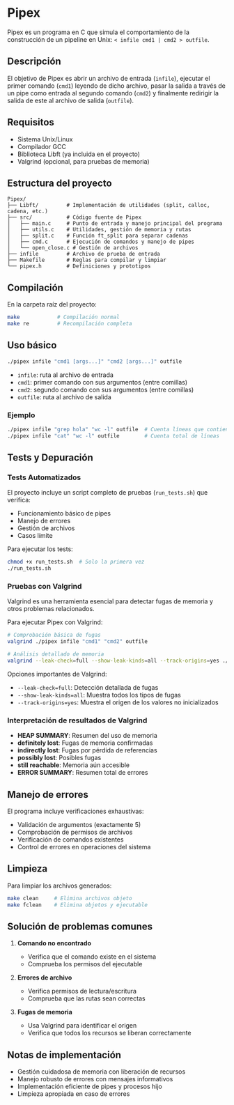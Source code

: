 # Pipex

Pipex es un programa en C que simula el comportamiento de la construcción de un pipeline en Unix: `< infile cmd1 | cmd2 > outfile`.

## Descripción
El objetivo de Pipex es abrir un archivo de entrada (`infile`), ejecutar el primer comando (`cmd1`) leyendo de dicho archivo, pasar la salida a través de un pipe como entrada al segundo comando (`cmd2`) y finalmente redirigir la salida de este al archivo de salida (`outfile`).

## Requisitos
- Sistema Unix/Linux
- Compilador GCC
- Biblioteca Libft (ya incluida en el proyecto)
- Valgrind (opcional, para pruebas de memoria)

## Estructura del proyecto
```
Pipex/
├── Libft/         # Implementación de utilidades (split, calloc, cadena, etc.)
├── src/           # Código fuente de Pipex
│   ├── main.c     # Punto de entrada y manejo principal del programa
│   ├── utils.c    # Utilidades, gestión de memoria y rutas
│   ├── split.c    # Función ft_split para separar cadenas
│   ├── cmd.c      # Ejecución de comandos y manejo de pipes
│   └── open_close.c # Gestión de archivos
├── infile         # Archivo de prueba de entrada
├── Makefile       # Reglas para compilar y limpiar
└── pipex.h        # Definiciones y prototipos
```

## Compilación
En la carpeta raíz del proyecto:
```bash
make            # Compilación normal
make re         # Recompilación completa
```

## Uso básico
```bash
./pipex infile "cmd1 [args...]" "cmd2 [args...]" outfile
```
- `infile`: ruta al archivo de entrada
- `cmd1`: primer comando con sus argumentos (entre comillas)
- `cmd2`: segundo comando con sus argumentos (entre comillas)
- `outfile`: ruta al archivo de salida

### Ejemplo
```bash
./pipex infile "grep hola" "wc -l" outfile  # Cuenta líneas que contienen "hola"
./pipex infile "cat" "wc -l" outfile        # Cuenta total de líneas
```

## Tests y Depuración

### Tests Automatizados
El proyecto incluye un script completo de pruebas (`run_tests.sh`) que verifica:
- Funcionamiento básico de pipes
- Manejo de errores
- Gestión de archivos
- Casos límite

Para ejecutar los tests:
```bash
chmod +x run_tests.sh  # Solo la primera vez
./run_tests.sh
```

### Pruebas con Valgrind
Valgrind es una herramienta esencial para detectar fugas de memoria y otros problemas relacionados.

Para ejecutar Pipex con Valgrind:
```bash
# Comprobación básica de fugas
valgrind ./pipex infile "cmd1" "cmd2" outfile

# Análisis detallado de memoria
valgrind --leak-check=full --show-leak-kinds=all --track-origins=yes ./pipex infile "cmd1" "cmd2" outfile
```

Opciones importantes de Valgrind:
- `--leak-check=full`: Detección detallada de fugas
- `--show-leak-kinds=all`: Muestra todos los tipos de fugas
- `--track-origins=yes`: Muestra el origen de los valores no inicializados

### Interpretación de resultados de Valgrind
- **HEAP SUMMARY**: Resumen del uso de memoria
- **definitely lost**: Fugas de memoria confirmadas
- **indirectly lost**: Fugas por pérdida de referencias
- **possibly lost**: Posibles fugas
- **still reachable**: Memoria aún accesible
- **ERROR SUMMARY**: Resumen total de errores

## Manejo de errores
El programa incluye verificaciones exhaustivas:
- Validación de argumentos (exactamente 5)
- Comprobación de permisos de archivos
- Verificación de comandos existentes
- Control de errores en operaciones del sistema

## Limpieza
Para limpiar los archivos generados:
```bash
make clean     # Elimina archivos objeto
make fclean    # Elimina objetos y ejecutable
```

## Solución de problemas comunes
1. **Comando no encontrado**
   - Verifica que el comando existe en el sistema
   - Comprueba los permisos del ejecutable

2. **Errores de archivo**
   - Verifica permisos de lectura/escritura
   - Comprueba que las rutas sean correctas

3. **Fugas de memoria**
   - Usa Valgrind para identificar el origen
   - Verifica que todos los recursos se liberan correctamente

## Notas de implementación
- Gestión cuidadosa de memoria con liberación de recursos
- Manejo robusto de errores con mensajes informativos
- Implementación eficiente de pipes y procesos hijo
- Limpieza apropiada en caso de errores


